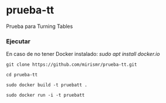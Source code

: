 # prueba-tt
Prueba para Turning Tables

### Ejecutar

En caso de no tener Docker instalado: _sudo apt install docker.io_

```
git clone https://github.com/mirismr/prueba-tt.git

cd prueba-tt

sudo docker build -t pruebatt .

sudo docker run -i -t pruebatt
```

